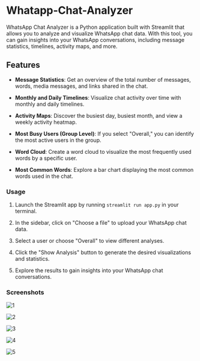 # Whatapp-Chat-Analyzer

WhatsApp Chat Analyzer is a Python application built with Streamlit that allows you to analyze and visualize WhatsApp chat data. With this tool, you can gain insights into your WhatsApp conversations, including message statistics, timelines, activity maps, and more.

## Features

- **Message Statistics**: Get an overview of the total number of messages, words, media messages, and links shared in the chat.

- **Monthly and Daily Timelines**: Visualize chat activity over time with monthly and daily timelines.

- **Activity Maps**: Discover the busiest day, busiest month, and view a weekly activity heatmap.

- **Most Busy Users (Group Level)**: If you select "Overall," you can identify the most active users in the group.

- **Word Cloud**: Create a word cloud to visualize the most frequently used words by a specific user.

- **Most Common Words**: Explore a bar chart displaying the most common words used in the chat.


### Usage

1. Launch the Streamlit app by running `streamlit run app.py` in your terminal.

2. In the sidebar, click on "Choose a file" to upload your WhatsApp chat data.

3. Select a user or choose "Overall" to view different analyses.

4. Click the "Show Analysis" button to generate the desired visualizations and statistics.

5. Explore the results to gain insights into your WhatsApp chat conversations.


### Screenshots

![1](https://github.com/Ishika63/Whatapp-Chat-Analyzer/assets/80192358/3c5fc6eb-c762-4210-a9a1-4af2a544f8f8)

![2](https://github.com/Ishika63/Whatapp-Chat-Analyzer/assets/80192358/83ca8c85-1a17-4fde-9faf-7412ef3e2722)

![3](https://github.com/Ishika63/Whatapp-Chat-Analyzer/assets/80192358/9826fe49-4ecd-499c-84e4-c22d4f38c0ac)

![4](https://github.com/Ishika63/Whatapp-Chat-Analyzer/assets/80192358/850f577c-fc89-4dc8-a17d-7a18f739ea33)

![5](https://github.com/Ishika63/Whatapp-Chat-Analyzer/assets/80192358/ad1d3efc-cb53-42e8-aab5-6cdff54c2c6b)

